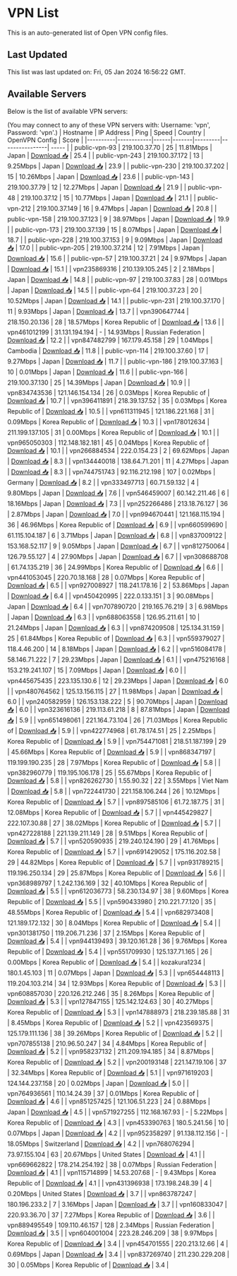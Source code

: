 # VPN List

This is an auto-generated list of Open VPN config files.

## Last Updated

This list was last updated on: Fri, 05 Jan 2024 16:56:22 GMT.

## Available Servers

Below is the list of available VPN servers:

(You may connect to any of these VPN servers with: Username: 'vpn', Password: 'vpn'.)
| Hostname | IP Address | Ping | Speed | Country | OpenVPN Config | Score |
|----------|------------|------|-------|---------|----------------| ----- |
| public-vpn-93 | 219.100.37.70 | 25 | 11.81Mbps | Japan | [Download 📥](./configs/server_0_JP.ovpn) | 25.4 |
| public-vpn-243 | 219.100.37.172 | 13 | 9.25Mbps | Japan | [Download 📥](./configs/server_1_JP.ovpn) | 23.9 |
| public-vpn-230 | 219.100.37.202 | 15 | 10.26Mbps | Japan | [Download 📥](./configs/server_2_JP.ovpn) | 23.6 |
| public-vpn-143 | 219.100.37.79 | 12 | 12.27Mbps | Japan | [Download 📥](./configs/server_3_JP.ovpn) | 21.9 |
| public-vpn-48 | 219.100.37.12 | 15 | 10.77Mbps | Japan | [Download 📥](./configs/server_4_JP.ovpn) | 21.1 |
| public-vpn-212 | 219.100.37.149 | 16 | 9.47Mbps | Japan | [Download 📥](./configs/server_5_JP.ovpn) | 20.8 |
| public-vpn-158 | 219.100.37.123 | 9 | 38.97Mbps | Japan | [Download 📥](./configs/server_6_JP.ovpn) | 19.9 |
| public-vpn-173 | 219.100.37.139 | 15 | 8.07Mbps | Japan | [Download 📥](./configs/server_7_JP.ovpn) | 18.7 |
| public-vpn-228 | 219.100.37.153 | 9 | 9.09Mbps | Japan | [Download 📥](./configs/server_8_JP.ovpn) | 17.0 |
| public-vpn-205 | 219.100.37.214 | 12 | 7.91Mbps | Japan | [Download 📥](./configs/server_9_JP.ovpn) | 15.6 |
| public-vpn-57 | 219.100.37.21 | 24 | 9.97Mbps | Japan | [Download 📥](./configs/server_10_JP.ovpn) | 15.1 |
| vpn235869316 | 210.139.105.245 | 2 | 2.18Mbps | Japan | [Download 📥](./configs/server_11_JP.ovpn) | 14.8 |
| public-vpn-97 | 219.100.37.83 | 28 | 0.01Mbps | Japan | [Download 📥](./configs/server_12_JP.ovpn) | 14.5 |
| public-vpn-64 | 219.100.37.23 | 20 | 10.52Mbps | Japan | [Download 📥](./configs/server_13_JP.ovpn) | 14.1 |
| public-vpn-231 | 219.100.37.170 | 11 | 9.93Mbps | Japan | [Download 📥](./configs/server_14_JP.ovpn) | 13.7 |
| vpn390647744 | 218.150.20.136 | 28 | 18.57Mbps | Korea Republic of | [Download 📥](./configs/server_15_KR.ovpn) | 13.6 |
| vpn461012199 | 31.131.194.194 | - | 14.93Mbps | Russian Federation | [Download 📥](./configs/server_16_RU.ovpn) | 12.2 |
| vpn847482799 | 167.179.45.158 | 29 | 1.04Mbps | Cambodia | [Download 📥](./configs/server_17_KH.ovpn) | 11.8 |
| public-vpn-114 | 219.100.37.60 | 17 | 9.27Mbps | Japan | [Download 📥](./configs/server_18_JP.ovpn) | 11.7 |
| public-vpn-186 | 219.100.37.163 | 10 | 0.01Mbps | Japan | [Download 📥](./configs/server_19_JP.ovpn) | 11.6 |
| public-vpn-166 | 219.100.37.130 | 25 | 14.39Mbps | Japan | [Download 📥](./configs/server_20_JP.ovpn) | 10.9 |
| vpn834743536 | 121.146.154.134 | 26 | 0.03Mbps | Korea Republic of | [Download 📥](./configs/server_21_KR.ovpn) | 10.7 |
| vpn396411891 | 218.39.137.52 | 35 | 0.03Mbps | Korea Republic of | [Download 📥](./configs/server_22_KR.ovpn) | 10.5 |
| vpn611311945 | 121.186.221.168 | 31 | 0.09Mbps | Korea Republic of | [Download 📥](./configs/server_23_KR.ovpn) | 10.3 |
| vpn178012634 | 211.199.137.105 | 31 | 0.00Mbps | Korea Republic of | [Download 📥](./configs/server_24_KR.ovpn) | 10.1 |
| vpn965050303 | 112.148.182.181 | 45 | 0.04Mbps | Korea Republic of | [Download 📥](./configs/server_25_KR.ovpn) | 10.1 |
| vpn266884534 | 222.0.154.23 | 2 | 69.62Mbps | Japan | [Download 📥](./configs/server_26_JP.ovpn) | 8.3 |
| vpn134440018 | 138.64.71.201 | 11 | 4.27Mbps | Japan | [Download 📥](./configs/server_27_JP.ovpn) | 8.3 |
| vpn744751743 | 92.116.212.198 | 107 | 0.02Mbps | Germany | [Download 📥](./configs/server_28_DE.ovpn) | 8.2 |
| vpn333497713 | 60.71.59.132 | 4 | 9.80Mbps | Japan | [Download 📥](./configs/server_29_JP.ovpn) | 7.6 |
| vpn546459007 | 60.142.211.46 | 6 | 18.16Mbps | Japan | [Download 📥](./configs/server_30_JP.ovpn) | 7.3 |
| vpn252266486 | 213.18.76.127 | 36 | 2.87Mbps | Japan | [Download 📥](./configs/server_31_JP.ovpn) | 7.0 |
| vpn994670441 | 121.168.115.194 | 36 | 46.96Mbps | Korea Republic of | [Download 📥](./configs/server_32_KR.ovpn) | 6.9 |
| vpn660599690 | 61.115.104.187 | 6 | 3.71Mbps | Japan | [Download 📥](./configs/server_33_JP.ovpn) | 6.8 |
| vpn837009122 | 153.168.52.117 | 9 | 9.05Mbps | Japan | [Download 📥](./configs/server_34_JP.ovpn) | 6.7 |
| vpn812750064 | 126.79.55.127 | 4 | 27.90Mbps | Japan | [Download 📥](./configs/server_35_JP.ovpn) | 6.7 |
| vpn308688708 | 61.74.135.219 | 36 | 24.99Mbps | Korea Republic of | [Download 📥](./configs/server_36_KR.ovpn) | 6.6 |
| vpn441053045 | 220.70.18.168 | 28 | 0.07Mbps | Korea Republic of | [Download 📥](./configs/server_37_KR.ovpn) | 6.5 |
| vpn927008927 | 118.241.178.16 | 2 | 53.86Mbps | Japan | [Download 📥](./configs/server_38_JP.ovpn) | 6.4 |
| vpn450420995 | 222.0.133.151 | 3 | 90.08Mbps | Japan | [Download 📥](./configs/server_39_JP.ovpn) | 6.4 |
| vpn707890720 | 219.165.76.219 | 3 | 6.98Mbps | Japan | [Download 📥](./configs/server_40_JP.ovpn) | 6.3 |
| vpn688063558 | 126.95.211.61 | 10 | 21.24Mbps | Japan | [Download 📥](./configs/server_41_JP.ovpn) | 6.3 |
| vpn874209508 | 125.134.31.159 | 25 | 61.84Mbps | Korea Republic of | [Download 📥](./configs/server_42_KR.ovpn) | 6.3 |
| vpn559379027 | 118.4.46.200 | 14 | 8.18Mbps | Japan | [Download 📥](./configs/server_43_JP.ovpn) | 6.2 |
| vpn516084178 | 58.146.71.222 | 7 | 29.23Mbps | Japan | [Download 📥](./configs/server_44_JP.ovpn) | 6.1 |
| vpn475216168 | 153.219.241.107 | 15 | 7.09Mbps | Japan | [Download 📥](./configs/server_45_JP.ovpn) | 6.0 |
| vpn445675435 | 223.135.130.6 | 12 | 29.23Mbps | Japan | [Download 📥](./configs/server_46_JP.ovpn) | 6.0 |
| vpn480764562 | 125.13.156.115 | 27 | 11.98Mbps | Japan | [Download 📥](./configs/server_47_JP.ovpn) | 6.0 |
| vpn240582959 | 126.153.138.222 | 5 | 90.70Mbps | Japan | [Download 📥](./configs/server_48_JP.ovpn) | 6.0 |
| vpn323616136 | 219.113.61.218 | 8 | 87.81Mbps | Japan | [Download 📥](./configs/server_49_JP.ovpn) | 5.9 |
| vpn651498061 | 221.164.73.104 | 26 | 71.03Mbps | Korea Republic of | [Download 📥](./configs/server_50_KR.ovpn) | 5.9 |
| vpn422774968 | 61.78.174.51 | 25 | 2.25Mbps | Korea Republic of | [Download 📥](./configs/server_51_KR.ovpn) | 5.9 |
| vpn754471081 | 218.51.187.199 | 29 | 45.66Mbps | Korea Republic of | [Download 📥](./configs/server_52_KR.ovpn) | 5.9 |
| vpn868347197 | 119.199.190.235 | 28 | 7.97Mbps | Korea Republic of | [Download 📥](./configs/server_53_KR.ovpn) | 5.8 |
| vpn382960779 | 119.195.106.178 | 25 | 55.67Mbps | Korea Republic of | [Download 📥](./configs/server_54_KR.ovpn) | 5.8 |
| vpn826262730 | 1.55.90.32 | 22 | 3.55Mbps | Viet Nam | [Download 📥](./configs/server_55_VN.ovpn) | 5.8 |
| vpn722441730 | 221.158.106.244 | 26 | 10.12Mbps | Korea Republic of | [Download 📥](./configs/server_56_KR.ovpn) | 5.7 |
| vpn897585106 | 61.72.187.75 | 31 | 12.08Mbps | Korea Republic of | [Download 📥](./configs/server_57_KR.ovpn) | 5.7 |
| vpn445429827 | 222.107.30.88 | 27 | 38.02Mbps | Korea Republic of | [Download 📥](./configs/server_58_KR.ovpn) | 5.7 |
| vpn427228188 | 221.139.211.149 | 28 | 9.51Mbps | Korea Republic of | [Download 📥](./configs/server_59_KR.ovpn) | 5.7 |
| vpn520590935 | 219.240.124.190 | 29 | 41.76Mbps | Korea Republic of | [Download 📥](./configs/server_60_KR.ovpn) | 5.7 |
| vpn691429052 | 175.116.202.58 | 29 | 44.82Mbps | Korea Republic of | [Download 📥](./configs/server_61_KR.ovpn) | 5.7 |
| vpn931789215 | 119.196.250.134 | 29 | 25.87Mbps | Korea Republic of | [Download 📥](./configs/server_62_KR.ovpn) | 5.6 |
| vpn368989797 | 1.242.136.169 | 32 | 40.10Mbps | Korea Republic of | [Download 📥](./configs/server_63_KR.ovpn) | 5.5 |
| vpn612036773 | 58.230.134.97 | 38 | 9.60Mbps | Korea Republic of | [Download 📥](./configs/server_64_KR.ovpn) | 5.5 |
| vpn590433980 | 210.221.77.120 | 35 | 48.55Mbps | Korea Republic of | [Download 📥](./configs/server_65_KR.ovpn) | 5.4 |
| vpn682973408 | 121.189.172.132 | 30 | 8.04Mbps | Korea Republic of | [Download 📥](./configs/server_66_KR.ovpn) | 5.4 |
| vpn301381750 | 119.206.71.236 | 37 | 2.15Mbps | Korea Republic of | [Download 📥](./configs/server_67_KR.ovpn) | 5.4 |
| vpn944139493 | 39.120.161.28 | 36 | 9.76Mbps | Korea Republic of | [Download 📥](./configs/server_68_KR.ovpn) | 5.4 |
| vpn551709930 | 125.137.71.165 | 26 | 0.00Mbps | Korea Republic of | [Download 📥](./configs/server_69_KR.ovpn) | 5.4 |
| kozakura1234 | 180.1.45.103 | 11 | 0.07Mbps | Japan | [Download 📥](./configs/server_70_JP.ovpn) | 5.3 |
| vpn654448113 | 119.204.103.214 | 34 | 12.93Mbps | Korea Republic of | [Download 📥](./configs/server_71_KR.ovpn) | 5.3 |
| vpn608857030 | 220.126.212.246 | 35 | 8.26Mbps | Korea Republic of | [Download 📥](./configs/server_72_KR.ovpn) | 5.3 |
| vpn127847155 | 125.142.124.63 | 30 | 40.27Mbps | Korea Republic of | [Download 📥](./configs/server_73_KR.ovpn) | 5.3 |
| vpn147888973 | 218.239.185.88 | 31 | 8.45Mbps | Korea Republic of | [Download 📥](./configs/server_74_KR.ovpn) | 5.2 |
| vpn423569375 | 125.179.111.136 | 38 | 39.26Mbps | Korea Republic of | [Download 📥](./configs/server_75_KR.ovpn) | 5.2 |
| vpn707855138 | 210.96.50.247 | 34 | 4.84Mbps | Korea Republic of | [Download 📥](./configs/server_76_KR.ovpn) | 5.2 |
| vpn958237132 | 211.209.194.185 | 34 | 8.87Mbps | Korea Republic of | [Download 📥](./configs/server_77_KR.ovpn) | 5.2 |
| vpn200193148 | 221.147.19.106 | 37 | 32.34Mbps | Korea Republic of | [Download 📥](./configs/server_78_KR.ovpn) | 5.1 |
| vpn971619203 | 124.144.237.158 | 20 | 0.02Mbps | Japan | [Download 📥](./configs/server_79_JP.ovpn) | 5.0 |
| vpn764936561 | 110.14.24.39 | 37 | 0.01Mbps | Korea Republic of | [Download 📥](./configs/server_80_KR.ovpn) | 4.6 |
| vpn851257425 | 121.106.51.223 | 24 | 0.88Mbps | Japan | [Download 📥](./configs/server_81_JP.ovpn) | 4.5 |
| vpn571927255 | 112.168.167.93 | - | 5.22Mbps | Korea Republic of | [Download 📥](./configs/server_82_KR.ovpn) | 4.3 |
| vpn453390763 | 180.5.241.56 | 10 | 0.07Mbps | Japan | [Download 📥](./configs/server_83_JP.ovpn) | 4.2 |
| vpn952358297 | 91.138.112.156 | - | 18.05Mbps | Switzerland | [Download 📥](./configs/server_84_CH.ovpn) | 4.2 |
| vpn768076294 | 73.97.155.104 | 63 | 20.67Mbps | United States | [Download 📥](./configs/server_85_US.ovpn) | 4.1 |
| vpn669662822 | 178.214.254.192 | 38 | 0.07Mbps | Russian Federation | [Download 📥](./configs/server_86_RU.ovpn) | 4.1 |
| vpn115714899 | 14.53.207.68 | - | 9.43Mbps | Korea Republic of | [Download 📥](./configs/server_87_KR.ovpn) | 4.1 |
| vpn431396938 | 173.198.248.39 | 4 | 0.20Mbps | United States | [Download 📥](./configs/server_88_US.ovpn) | 3.7 |
| vpn863787247 | 180.196.233.2 | 7 | 3.16Mbps | Japan | [Download 📥](./configs/server_89_JP.ovpn) | 3.7 |
| vpn160833047 | 220.93.36.70 | 37 | 7.27Mbps | Korea Republic of | [Download 📥](./configs/server_90_KR.ovpn) | 3.6 |
| vpn889495549 | 109.110.46.157 | 128 | 2.34Mbps | Russian Federation | [Download 📥](./configs/server_91_RU.ovpn) | 3.5 |
| vpn604001004 | 223.28.246.209 | 38 | 9.97Mbps | Korea Republic of | [Download 📥](./configs/server_92_KR.ovpn) | 3.4 |
| vpn454701555 | 220.213.12.66 | 4 | 0.69Mbps | Japan | [Download 📥](./configs/server_93_JP.ovpn) | 3.4 |
| vpn837269740 | 211.230.229.208 | 30 | 0.05Mbps | Korea Republic of | [Download 📥](./configs/server_94_KR.ovpn) | 3.4 |
